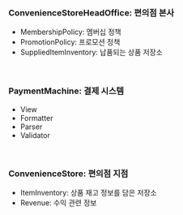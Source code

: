 
### ConvenienceStoreHeadOffice: 편의점 본사

- MembershipPolicy: 멤버십 정책
- PromotionPolicy: 프로모션 정책
- SuppliedItemInventory: 납품되는 상품 저장소

<br>

### PaymentMachine: 결제 시스템

- View
- Formatter
- Parser
- Validator

<br>

### ConvenienceStore: 편의점 지점

- ItemInventory: 상품 재고 정보를 담은 저장소
- Revenue: 수익 관련 정보





